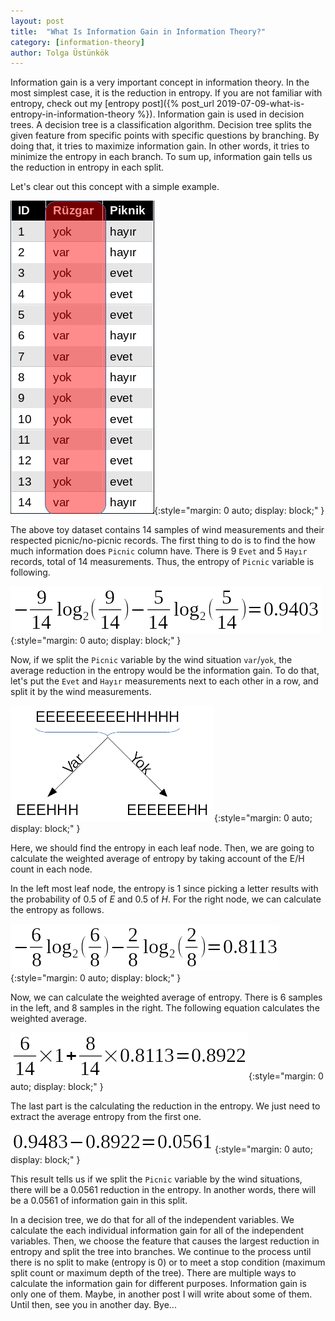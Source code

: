 ```yaml
---
layout: post
title:  "What Is Information Gain in Information Theory?"
category: [information-theory]
author: Tolga Üstünkök
---
```


Information gain is a very important concept in information theory. In the most simplest case, it is the reduction in entropy. If you are not familiar with entropy, check out my [entropy post]({% post_url 2019-07-09-what-is-entropy-in-information-theory %}). Information gain is used in decision trees. A decision tree is a classification algorithm. Decision tree splits the given feature from specific points with specific questions by branching. By doing that, it tries to maximize information gain. In other words, it tries to minimize the entropy in each branch. To sum up, information gain tells us the reduction in entropy in each split.

Let's clear out this concept with a simple example.

![A simple dataset.](/../assets/images/sample-table-1.png){:style="margin: 0 auto; display: block;" }

The above toy dataset contains 14 samples of wind measurements and their respected picnic/no-picnic records. The first thing to do is to find the how much information does `Picnic` column have. There is 9 `Evet` and 5 `Hayır` records, total of 14 measurements. Thus, the entropy of `Picnic` variable is following.

![Entropy of picnic.](/../assets/images/equation2-1.png){:style="margin: 0 auto; display: block;" }

Now, if we split the `Picnic` variable by the wind situation `var`/`yok`, the average reduction in the entropy would be the information gain. To do that, let's put the `Evet` and `Hayır` measurements next to each other in a row, and split it by the wind measurements.

![Split by wind.](/../assets/images/split-example-1.png){:style="margin: 0 auto; display: block;" }

Here, we should find the entropy in each leaf node. Then, we are going to calculate the weighted average of entropy by taking account of the E/H count in each node.

In the left most leaf node, the entropy is 1 since picking a letter results with the probability of 0.5 of *E* and 0.5 of *H*. For the right node, we can calculate the entropy as follows.

![Entropy of the right node.](/../assets/images/equation2-2.png){:style="margin: 0 auto; display: block;" }

Now, we can calculate the weighted average of entropy. There is 6 samples in the left, and 8 samples in the right. The following equation calculates the weighted average.

![Weighted average of the entropies.](/../assets/images/equation2-3.png){:style="margin: 0 auto; display: block;" }

The last part is the calculating the reduction in the entropy. We just need to extract the average entropy from the first one.

![Reduction in entropy.](/../assets/images/equation2-4.png){:style="margin: 0 auto; display: block;" }

This result tells us if we split the `Picnic` variable by the wind situations, there will be a 0.0561 reduction in the entropy. In another words, there will be a 0.0561 of information gain in this split.

In a decision tree, we do that for all of the independent variables. We calculate the each individual information gain for all of the independent variables. Then, we choose the feature that causes the largest reduction in entropy and split the tree into branches. We continue to the process until there is no split to make (entropy is 0) or to meet a stop condition (maximum split count or maximum depth of the tree). There are multiple ways to calculate the information gain for different purposes. Information gain is only one of them. Maybe, in another post I will write about some of them. Until then, see you in another day. Bye...